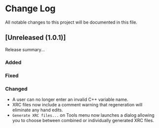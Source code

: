 # Change Log
All notable changes to this project will be documented in this file.

## [Unreleased (1.0.1)]

Release summary...

### Added

### Fixed

### Changed

- A user can no longer enter an invalid C++ variable name.
- XRC files now include a comment warning that regeneration will eliminate any hand edits.
- `Generate XRC files...` on Tools menu now launches a dialog allowing you to choose between combined or individually generated XRC files.
